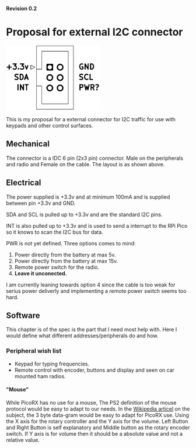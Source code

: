 **Revision 0.2**

# Proposal for external I2C connector
[![](https://github.com/MrSVCD/PicoRX-accessories/blob/main/I2C/External%20I2C%20proposal-thumb.png)](https://github.com/MrSVCD/PicoRX-accessories/blob/main/I2C/External%20I2C%20proposal-2.png)

This is my proposal for a external connector for I2C traffic for use with keypads and other control surfaces.
## Mechanical
The connector is a IDC 6 pin (2x3 pin) connector. Male on the peripherals and radio and Female on the cable. The layout is as shown above.

## Electrical
The power supplied is +3.3v and at minimum 100mA and is supplied between pin +3.3v and GND.

SDA and SCL is pulled up to +3.3v and are the standard I2C pins.

INT is also pulled up to +3.3v and is used to send a interrupt to the RPi Pico so it knows to scan the I2C bus for data.

PWR is not yet defined. Three options comes to mind:
1. Power directly from the battery at max 5v.
2. Power directly from the battery at max 15v.
3. Remote power switch for the radio.
4. **Leave it unconected.**

I am currently leaning towards option 4 since the cable is too weak for serius power deliverly and implementing a remote power switch seems too hard.

## Software
This chapter is of the spec is the part that I need most help with.
Here I would define what different addresses/peripherals do and how.

### Peripheral wish list
* Keypad for typing frequencies.
* Remote control with encoder, buttons and display and seen on car mounted ham radios.

#### "Mouse"
While PicoRX has no use for a mouse, The PS2 definition of the mouse protocol would be easy to adapt to our needs. In the [Wikipedia articel](https://en.wikipedia.org/w/index.php?title=Computer_mouse&oldid=1250755620#PS/2_interface_and_protocol) on the subject, the 3 byte data-gram would be easy to adapt for PicoRX use. Using the X axis for the rotary controller and the Y axis for the volume. Left Button and Right Button is self explanatory and Middle button as the rotary encoder switch. If Y axis is for volume then it should be a absolute value and not a relative value.

